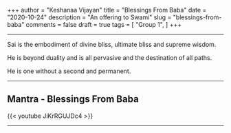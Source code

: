 +++
author = "Keshanaa Vijayan"
title = "Blessings From Baba"
date = "2020-10-24"
description = "An offering to Swami"
slug = "blessings-from-baba"
comments = false
draft = true
tags = [
    "Group 1",
]
+++

---

Sai is the embodiment of divine bliss, ultimate bliss and supreme wisdom. 

He is beyond duality and is all pervasive and the destination of all paths. 

He is one without a second and permanent.

---

## Mantra - Blessings From Baba

{{< youtube JiKrRGUJDc4 >}}

---